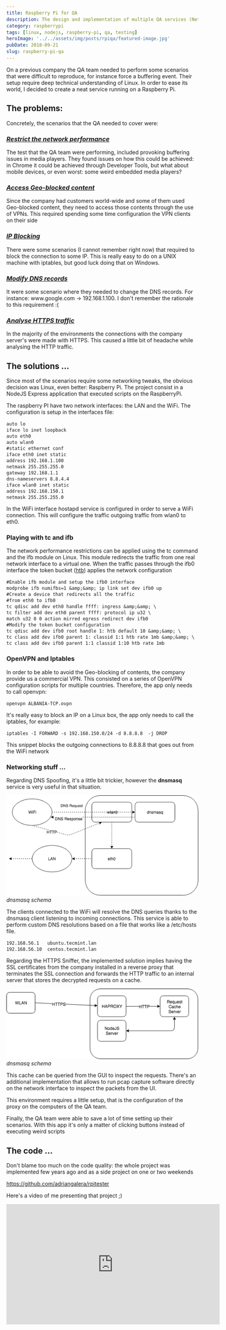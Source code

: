 ```yaml
---
title: Raspberry Pi for QA
description: The design and implementation of multiple QA services (Network tweaking, VPN, Packet analysis,..) on a NodeJS server on a Raspberry Pi
category: raspberrypi
tags: [linux, nodejs, raspberry-pi, qa, testing]
heroImage: '../../assets/img/posts/rpiqa/featured-image.jpg'
pubDate: 2018-09-21
slug: raspberry-pi-qa
---
```


<p>On a previous company the QA team needed to perform some scenarios that were difficult to reproduce, for instance force a buffering event. Their setup require deep technical understanding of Linux. In order to ease its world, I decided to create a neat service running on a Raspberry Pi.</p>

## The problems:

<p>Concretely, the scenarios that the QA needed to cover were:</p>
<h3><a href="#network-performance"><em>Restrict the network performance</em></a></h3>
<p>The test that the QA team were performing, included provoking buffering issues in media players. They found issues on how this could be achieved: in Chrome it could be achieved through Developer Tools, but what about mobile devices, or even worst: some weird embedded media players?</p>
<h3><a href="#geoblock"><em>Access Geo-blocked content</em></a></h3>
<p>Since the company had customers world-wide and some of them used Geo-blocked content, they need to access those contents through the use of VPNs. This required spending some time configuration the VPN clients on their side</p>
<h3><a href="#ipblock"><em>IP Blocking</em></a></h3>
<p>There were some scenarios (I cannot remember right now) that required to block the connection to some IP. This is really easy to do on a UNIX machine with iptables, but good luck doing that on Windows.</p>
<h3><a href="#dnsspoof"><em>Modify DNS records</em></a></h3>
<p>It were some scenario where they needed to change the DNS records. For instance: www.google.com -&gt; 192.168.1.100. I don't remember the rationale to this requirement :(</p>
<h3><a href="#httpssniffer"><i>Analyse</i><em> HTTPS traffic</em></a></h3>
<p>In the majority of the environments the connections with the company server's were made with HTTPS. This caused a little bit of headache while analysing the HTTP traffic.</p>

## The solutions ...

<p>Since most of the scenarios require some networking tweaks, the obvious decision was Linux, even better: Raspberry Pi. The project consist in a NodeJS Express application that executed scripts on the RaspberryPi.</p>
<p>The raspberry PI have two network interfaces: the LAN and the WiFi. The configuration is setup in the interfaces file:</p>

```
auto lo
iface lo inet loopback
auto eth0
auto wlan0
#static ethernet conf
iface eth0 inet static
address 192.168.1.100
netmask 255.255.255.0
gateway	192.168.1.1
dns-nameservers 8.8.4.4
iface wlan0 inet static
address 192.168.150.1
netmask 255.255.255.0
```

<p>In the WiFi interface hostapd service is configured in order to serve a WiFi connection. This will configure the traffic outgoing traffic from wlan0 to eth0.</p>
<h3>Playing with tc and ifb</h3>
<p>The network performance restrictions can be applied using the tc command and the ifb module on Linux. This module redirects the traffic from one real network interface to a virtual one. When the traffic passes through the ifb0 interface the token bucket (<a href="https://en.wikipedia.org/wiki/Token_bucket#Hierarchical_token_bucket">htb</a>) applies the network configuration</p>

```
#Enable ifb module and setup the ifb0 interface
modprobe ifb numifbs=1 &amp;&amp; ip link set dev ifb0 up
#Create a device that redirects all the traffic
#from eth0 to ifb0
tc qdisc add dev eth0 handle ffff: ingress &amp;&amp; \
tc filter add dev eth0 parent ffff: protocol ip u32 \
match u32 0 0 action mirred egress redirect dev ifb0
#Modify the token bucket configuration
tc qdisc add dev ifb0 root handle 1: htb default 10 &amp;&amp; \
tc class add dev ifb0 parent 1: classid 1:1 htb rate 1mb &amp;&amp; \
tc class add dev ifb0 parent 1:1 classid 1:10 htb rate 1mb
```

<h3>OpenVPN and Iptables</h3>
<p>In order to be able to avoid the Geo-blocking of contents, the company provide us a commercial VPN. This consisted on a series of OpenVPN configuration scripts for multiple countries. Therefore, the app only needs to call openvpn:</p>

```
openvpn ALBANIA-TCP.ovpn
```

<p>It's really easy to block an IP on a Linux box, the app only needs to call the iptables, for example:</p>

```
iptables -I FORWARD -s 192.168.150.0/24 -d 8.8.8.8  -j DROP
```

<p>This snippet blocks the outgoing connections to 8.8.8.8 that goes out from the WiFi network</p>
<h3>Networking stuff ...</h3>
<p id="dnsspoof">Regarding DNS Spoofing, it's a little bit trickier, however the <strong>dnsmasq</strong> service is very useful in that situation.</p>

![dnsmasq schema](../../assets/img/posts/rpiqa/dnsmasq.png)
_dnsmasq schema_

<p>The clients connected to the WiFi will resolve the DNS queries thanks to the dnsmasq client listening to incoming connections. This service is able to perform custom DNS resolutions based on a file that works like a /etc/hosts file.</p>

```
192.168.56.1   ubuntu.tecmint.lan
192.168.56.10  centos.tecmint.lan
```

<p id="httpssniffer">Regarding the HTTPS Sniffer, the implemented solution implies having the SSL certificates from the company installed in a reverse proxy that terminates the SSL connection and forwards the HTTP traffic to an internal server that stores the decrypted requests on a cache.</p>

![https proxy setup](../../assets/img/posts/rpiqa/httpsproxy.png)
_dnsmasq schema_

<p>This cache can be queried from the GUI to inspect the requests. There's an additional implementation that allows to run pcap capture software directly on the network interface to inspect the packets from the UI.</p>
<p>This environment requires a little setup, that is the configuration of the proxy on the computers of the QA team.</p>
<p>Finally, the QA team were able to save a lot of time setting up their scenarios. With this app it's only a matter of clicking buttons instead of executing weird scripts</p>

## The code ...

<p>Don't blame too much on the code quality: the whole project was implemented few years ago and as a side project on one or two weekends</p>
<p><a href="https://github.com/adriangalera/rpitester">https://github.com/adriangalera/rpitester</a></p>
<p>Here's a video of me presenting that project ;)</p>
<p><iframe src="https://www.youtube.com/embed/aUaEF87pdms?rel=0&amp;showinfo=0" width="560" height="315" frameborder="0" allowfullscreen="allowfullscreen"></iframe></p>
